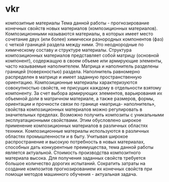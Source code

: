 # vkr
композитные материалы
Тема данной работы - прогнозирование конечных свойств новых материалов (композиционных материалов).
Композиционными называются материалы, в которых имеет место сочетание двух (или более) химически разнородных компонентов (фаз) с четкой границей раздела между ними. Это неоднородные по химическому составу и структуре материалы.
Структура композиционных материалов представляет собой матрицу (основной компонент), содержащую в своем объеме или армирующие элементы, часто называемые наполнителем. Матрица и наполнитель разделены границей (поверхностью) раздела. Наполнитель равномерно распределен в матрице и имеет заданную пространственную ориентацию.
Композиционные материалы характеризуются совокупностью свойств, не присущих каждому в отдельности взятому компоненту. За счет выбора армирующих элементов, варьирования их объемной доли в матричном материале, а также размеров, формы, ориентации и прочности связи по границе «матрица- наполнитель», свойства композиционных материалов можно регулировать в значительных пределах.
Возможно получить композиты с уникальными эксплуатационными свойствами. Этим обусловлено широкое применение композиционных материалов в различных областях техники. Композиционные материалы используются в различных областях промышленности и в быту.
Учитывая широкое распространение и высокую потребность в новых материалах, способных дать конкурентные преимущества, тема данной работы является актуальной.
Стоимость производства композитного материала высока. Для получения заданных свойств требуется большое количество дорогих испытаний. Сократить затраты на создание композитов прогнозированием их конечных свойств при помощи методов машинного обучения - актуальная задача.

